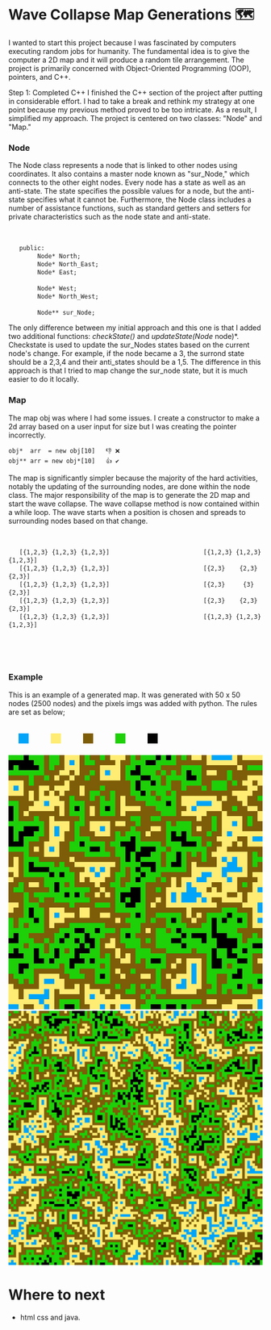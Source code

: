 # Wave Collapse Map Generations 🗺

I wanted to start this project because I was fascinated by computers executing random jobs for humanity. The fundamental idea is to give the computer a 2D map and it will produce a random tile arrangement. The project is primarily concerned with Object-Oriented Programming (OOP), pointers, and C++.

Step 1: Completed C++
I finished the C++ section of the project after putting in considerable effort. I had to take a break and rethink my strategy at one point because my previous method proved to be too intricate. As a result, I simplified my approach. The project is centered on two classes: "Node" and "Map."

### Node
The Node class represents a node that is linked to other nodes using coordinates. It also contains a master node known as "sur_Node," which connects to the other eight nodes. Every node has a state as well as an anti-state. The state specifies the possible values for a node, but the anti-state specifies what it cannot be. Furthermore, the Node class includes a number of assistance functions, such as standard getters and setters for private characteristics such as the node state and anti-state.

</br>

```
   public:
        Node* North;
        Node* North_East;
        Node* East;
        
        Node* West;
        Node* North_West;

        Node** sur_Node;
```

The only difference between my initial approach and this one is that I added two additional functions: *checkState()* and *updateState(Node* node)*. Checkstate is used to update the sur_Nodes states based on the current node's change. For example, if the node became a 3, the surrond state should be a 2,3,4 and their anti_states should be a 1,5. 
The difference in this approach is that I tried to map change the sur_node state, but it is much easier to do it locally.
</br>

### Map
  The map obj was where I had some issues. I create a constructor to make a 2d array based on a user input for size but I was creating the pointer incorrectly.</br>
  ```
  obj*  arr  = new obj[10]   👎 ❌ 
  obj** arr = new obj*[10]   👍 ✔
  ```
  The map is significantly simpler because the majority of the hard activities, notably the updating of the surrounding nodes, are done within the node class. The major responsibility of the map is to generate the 2D map and start the wave collapse. The wave collapse method is now contained within a while loop. The wave starts when a position is chosen and spreads to surrounding nodes based on that change.
  
</br>

```
   [{1,2,3} {1,2,3} {1,2,3}]                          [{1,2,3} {1,2,3} {1,2,3}]
   [{1,2,3} {1,2,3} {1,2,3}]                          [{2,3}    {2,3}    {2,3}]  
   [{1,2,3} {1,2,3} {1,2,3}]                          [{2,3}     {3}     {2,3}]  
   [{1,2,3} {1,2,3} {1,2,3}]                          [{2,3}    {2,3}    {2,3}]  
   [{1,2,3} {1,2,3} {1,2,3}]                          [{1,2,3} {1,2,3} {1,2,3}]
   
```

</br>
</br>
</hr>

### Example 
  This is an example of a generated map. It was generated with 50 x 50 nodes (2500 nodes) and the pixels imgs was added with python. The rules are set as below;
<div style = "width: 100%;">
  <img src= "./scr_python/data/1.png" style = "display: inline-block; padding: 20px;"/>

  <img src= "./scr_python/data/2.png" style = "display: inline-block; padding: 20px;"/>

  <img src= "./scr_python/data/3.png" style = "display: inline-block; padding: 20px;"/>

  <img src= "./scr_python/data/4.png" style = "display: inline-block; padding: 20px;"/>

  <img src= "./scr_python/data/5.png" style = "display: inline-block; padding: 20px;"/>
</div>

<img src = "./scr_python/data/50x50.jpg"/>

<img src = "./scr_python/data/test100.jpg"/>

# Where to next
- html css and java.
